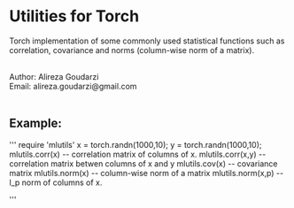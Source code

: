 # Utilities for Torch
Torch implementation of some commonly used statistical functions such as correlation, covariance and norms (column-wise norm of a matrix).

<br>
Author: Alireza Goudarzi <br>
Email: alireza.goudarzi@gmail.com <br>
<br>


## Example: 

'''
    require 'mlutils'
    x = torch.randn(1000,10);
    y = torch.randn(1000,10);
    mlutils.corr(x)   -- correlation matrix of columns of x.
    mlutils.corr(x,y) -- correlation matrix betwen columns of x and y
    mlutils.cov(x)  -- covariance matrix
    mlutils.norm(x) -- column-wise norm of a matrix
    mlutils.norm(x,p) -- l_p norm of columns of x. 
      
'''
